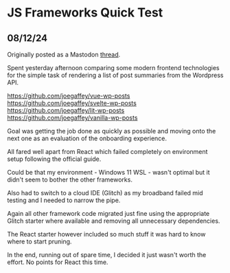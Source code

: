 # JS Frameworks Quick Test

## 08/12/24

Originally posted as a Mastodon [thread](https://mastodon.social/@joegaffey/113617401223701568).

Spent yesterday afternoon comparing some modern frontend technologies for the simple task of rendering a list of post summaries from the Wordpress API.  

https://github.com/joegaffey/vue-wp-posts  
https://github.com/joegaffey/svelte-wp-posts  
https://github.com/joegaffey/lit-wp-posts  
https://github.com/joegaffey/vanilla-wp-posts  

Goal was getting the job done as quickly as possible and moving onto the next one as an evaluation of the onboarding experience.

All fared well apart from React which failed completely on environment setup following the official guide.  

Could be that my environment - Windows 11 WSL - wasn't optimal but it didn't seem to bother the other frameworks.

Also had to switch to a cloud IDE (Glitch) as my broadband failed mid testing and I needed to narrow the pipe.

Again all other framework code migrated just fine using the appropriate Glitch starter where available and removing all unnecessary dependencies. 

The React starter however included so much stuff it was hard to know where to start pruning.  

In the end, running out of spare time, I decided it just wasn't worth the effort. 
No points for React this time.
